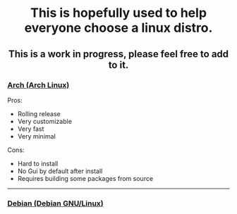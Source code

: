 
# <center>This is hopefully used to help everyone choose a linux distro.</center>

## <center>This is a work in progress, please feel free to add to it.</center>

### [Arch (Arch Linux)](Arch.md)

Pros:

- Rolling release
- Very customizable
- Very fast
- Very minimal

Cons:

- Hard to install
- No Gui by default after install
- Requires building some packages from source

---

### [Debian (Debian GNU/Linux)](Debian.md)
